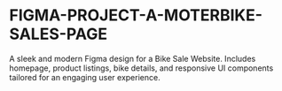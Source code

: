 # FIGMA-PROJECT-A-MOTERBIKE-SALES-PAGE
A sleek and modern Figma design for a Bike Sale Website. Includes homepage, product listings, bike details, and responsive UI components tailored for an engaging user experience.
